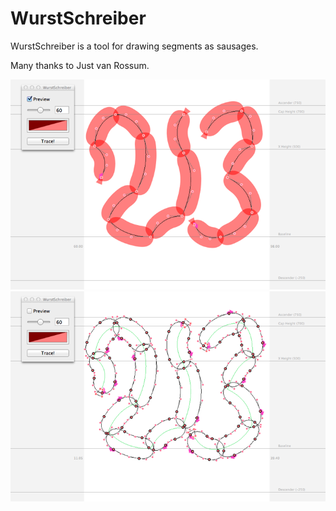WurstSchreiber
==================

WurstSchreiber is a tool for drawing segments as sausages.

Many thanks to Just van Rossum.

![Preview](preview.png "Preview")
![Trace](trace.png "Trace")
